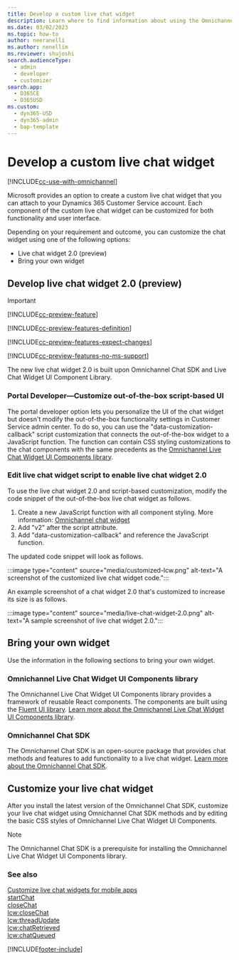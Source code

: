 ```yaml
---
title: Develop a custom live chat widget
description: Learn where to find information about using the Omnichannel Chat SDK and the Omnichannel Live Chat Widget UI Components library to develop a custom live chat widget.
ms.date: 03/02/2023
ms.topic: how-to
author: neeranelli
ms.author: nenellim
ms.reviewer: shujoshi
search.audienceType: 
  - admin
  - developer
  - customizer
search.app: 
  - D365CE
  - D365USD
ms.custom: 
  - dyn365-USD
  - dyn365-admin
  - bap-template
---
```


# Develop a custom live chat widget

[!INCLUDE[cc-use-with-omnichannel](../includes/cc-use-with-omnichannel.md)]

Microsoft provides an option to create a custom live chat widget that you can attach to your Dynamics 365 Customer Service account. Each component of the custom live chat widget can be customized for both functionality and user interface.

Depending on your requirement and outcome, you can customize the chat widget using one of the following options:

- Live chat widget 2.0 (preview)
- Bring your own widget

## Develop live chat widget 2.0 (preview)

> [!IMPORTANT]
> [!INCLUDE[cc-preview-feature](../includes/cc-preview-feature.md)]
>
> [!INCLUDE[cc-preview-features-definition](../includes/cc-preview-features-definition.md)]
>
> [!INCLUDE[cc-preview-features-expect-changes](../includes/cc-preview-features-expect-changes.md)]
>
> [!INCLUDE[cc-preview-features-no-ms-support](../includes/cc-preview-features-no-ms-support.md)]

The new live chat widget 2.0 is built upon Omnichannel Chat SDK and Live Chat Widget UI Component Library.

### Portal Developer&mdash;Customize out-of-the-box script-based UI

The portal developer option lets you personalize the UI of the chat widget but doesn't modify the out-of-the-box functionality settings in Customer Service admin center. To do so, you can use the "data-customization-callback" script customization that connects the out-of-the-box widget to a JavaScript function. The function can contain CSS styling customizations to the chat components with the same precedents as the [Omnichannel Live Chat Widget UI Components library](https://github.com/microsoft/omnichannel-chat-widget/blob/main/README.md).

### Edit live chat widget script to enable live chat widget 2.0

To use the live chat widget 2.0 and script-based customization, modify the code snippet of the out-of-the-box live chat widget as follows.

1. Create a new JavaScript function with all component styling. More information: [Omnichannel chat widget](https://github.com/microsoft/omnichannel-chat-widget)
1. Add "v2" after the script attribute.
1. Add "data-customization-callback" and reference the JavaScript function.

The updated code snippet will look as follows.

:::image type="content" source="media/customized-lcw.png" alt-text="A screenshot of the customized live chat widget code.":::

An example screenshot of a chat widget 2.0 that's customized to increase its size is as follows.

:::image type="content" source="media/live-chat-widget-2.0.png" alt-text="A sample screenshot of live chat widget 2.0.":::

## Bring your own widget

Use the information in the following sections to bring your own widget.

### Omnichannel Live Chat Widget UI Components library

The Omnichannel Live Chat Widget UI Components library provides a framework of reusable React components. The components are built using the [Fluent UI library](https://developer.microsoft.com/fluentui). [Learn more about the Omnichannel Live Chat Widget UI Components library](https://github.com/microsoft/omnichannel-chat-widget/blob/main/README.md).

### Omnichannel Chat SDK

The Omnichannel Chat SDK is an open-source package that provides chat methods and features to add functionality to a live chat widget. [Learn more about the Omnichannel Chat SDK](https://github.com/microsoft/omnichannel-chat-sdk/blob/main/README.md).

## Customize your live chat widget

After you install the latest version of the Omnichannel Chat SDK, customize your live chat widget using Omnichannel Chat SDK methods and by editing the basic CSS styles of Omnichannel Live Chat Widget UI Components.

> [!NOTE]
> The Omnichannel Chat SDK is a prerequisite for installing the Omnichannel Live Chat Widget UI Components library.

### See also

[Customize live chat widgets for mobile apps](render-live-chat-widget-mobile.md)  
[startChat](developer/reference/methods/startchat.md)  
[closeChat](developer/reference/methods/closechat.md)  
[lcw:closeChat](developer/reference/events/lcw-closechat.md)  
[lcw:threadUpdate](developer/reference/events/lcw-threadUpdate.md)  
[lcw:chatRetrieved](developer/reference/events/lcw-chatRetrieved.md)  
[lcw:chatQueued](developer/reference/events/lcw-chatQueued.md)  

[!INCLUDE[footer-include](../includes/footer-banner.md)]
